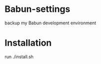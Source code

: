 # Babun-settings
backup my Babun development environment

Installation
============
run ./install.sh
